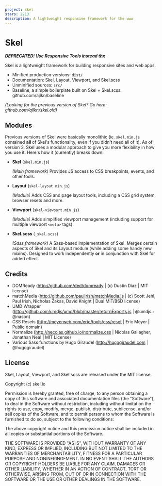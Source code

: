 ```yaml
---
project: skel
stars: 2213
description: A lightweight responsive framework for the www
---
```


Skel
====

_**DEPRECATED! Use Responsive Tools instead thx**_

Skel is a lightweight framework for building responsive sites and web apps.

-   Minified production versions: `dist/`
-   Documentation: Skel, Layout, Viewport, and Skel.scss
-   Unminified sources: `src/`
-   Baseline, a simple boilerplate built on Skel + Skel.scss: github.com/ajlkn/baseline

_(Looking for the previous version of Skel? Go here: github.com/ajlkn/skel.old)_

Modules
-------

Previous versions of Skel were basically monolithic (ie. `skel.min.js` contained **all** of Skel's functionality, even if you didn't need all of it). As of version 3, Skel uses a modular approach to give you more flexibility in how you use it. Here's how it (currently) breaks down:

-   **Skel** (`skel.min.js`)
    
    _(Main framework)_ Provides JS access to CSS breakpoints, events, and other tools.
    
-   **Layout** (`skel-layout.min.js`)
    
    _(Module)_ Adds CSS and page layout tools, including a CSS grid system, browser resets and more.
    
-   **Viewport** (`skel-viewport.min.js`)
    
    _(Module)_ Adds simplified viewport management (including support for multiple viewport `<meta>` tags).
    
-   **Skel.scss** (`_skel.scss`)
    
    _(Sass framework)_ A Sass-based implementation of Skel. Merges certain aspects of Skel and its Layout module (while adding some handy new mixins). Designed to work independently **or** in conjunction with Skel for added effect.
    

Credits
-------

-   DOMReady (http://github.com/ded/domready | (c) Dustin Diaz | MIT license)
-   matchMedia (http://github.com/paulirish/matchMedia.js | (c) Scott Jehl, Paul Irish, Nicholas Zakas, David Knight | Dual MIT/BSD license)
-   UMD Wrapper (http://github.com/umdjs/umd/blob/master/returnExports.js | @umdjs + @nason)
-   CSS Resets (http://meyerweb.com/eric/tools/css/reset | Eric Meyer | Public domain)
-   Normalize (http://necolas.github.io/normalize.css | Nicolas Gallagher, Jonathan Neal | MIT License)
-   Various Sass functions by Hugo Giraudel (http://hugogiraudel.com | @hugogiraudel)

License
-------

Skel, Layout, Viewport, and Skel.scss are released under the MIT license.

Copyright (c) skel.io

Permission is hereby granted, free of charge, to any person obtaining a copy of this software and associated documentation files (the "Software"), to deal in the Software without restriction, including without limitation the rights to use, copy, modify, merge, publish, distribute, sublicense, and/or sell copies of the Software, and to permit persons to whom the Software is furnished to do so, subject to the following conditions:

The above copyright notice and this permission notice shall be included in all copies or substantial portions of the Software.

THE SOFTWARE IS PROVIDED "AS IS", WITHOUT WARRANTY OF ANY KIND, EXPRESS OR IMPLIED, INCLUDING BUT NOT LIMITED TO THE WARRANTIES OF MERCHANTABILITY, FITNESS FOR A PARTICULAR PURPOSE AND NONINFRINGEMENT. IN NO EVENT SHALL THE AUTHORS OR COPYRIGHT HOLDERS BE LIABLE FOR ANY CLAIM, DAMAGES OR OTHER LIABILITY, WHETHER IN AN ACTION OF CONTRACT, TORT OR OTHERWISE, ARISING FROM, OUT OF OR IN CONNECTION WITH THE SOFTWARE OR THE USE OR OTHER DEALINGS IN THE SOFTWARE.
